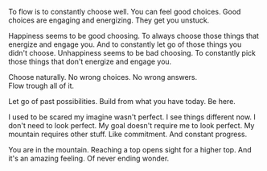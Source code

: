 To flow is to constantly choose well.
You can feel good choices.
Good choices are engaging and energizing.
They get you unstuck.

Happiness seems to be good choosing.
To always choose those things that energize and engage you.
And to constantly let go of those things you didn't choose.
Unhappiness seems to be bad choosing.
To constantly pick those things that don't energize and engage you.

Choose naturally.
No wrong choices.
No wrong answers.  
Flow trough all of it.

Let go of past possibilities.
Build from what you have today.
Be here.

I used to be scared my imagine wasn't perfect.
I see things different now.
I don't need to look perfect.
My goal doesn't require me to look perfect.
My mountain requires other stuff.
Like commitment.
And constant progress.

You are in the mountain.
Reaching a top opens sight for a higher top.
And it's an amazing feeling.
Of never ending wonder.
